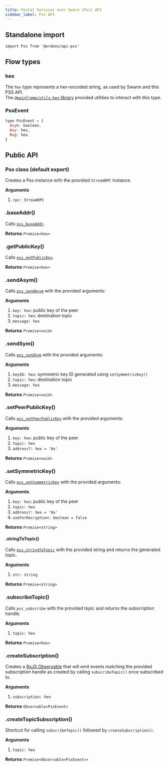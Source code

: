 ```yaml
---
title: Postal Services over Swarm (Pss) API
sidebar_label: Pss API
---
```


## Standalone import

```javascripts
import Pss from '@erebos/api-pss'
```

## Flow types

### hex

The `hex` type represents a hex-encoded string, as used by Swarm and this PSS API.\
The [`@mainframe/utils-hex` library](https://github.com/MainframeHQ/js-tools/tree/master/packages/utils-hex) provided utilities to interact with this type.

### PssEvent

```javascript
type PssEvent = {
  Asym: boolean,
  Key: hex,
  Msg: hex,
}
```

## Public API

### Pss class (default export)

Creates a Pss instance with the provided `StreamRPC` instance.

**Arguments**

1.  `rpc: StreamRPC`

### .baseAddr()

Calls
[`pss_baseAddr`](https://github.com/ethersphere/go-ethereum/tree/swarm-network-rewrite-syncer/swarm/pss/README.md#pss_baseaddr).

**Returns** `Promise<hex>`

### .getPublicKey()

Calls
[`pss_getPublicKey`](https://github.com/ethersphere/go-ethereum/tree/swarm-network-rewrite-syncer/swarm/pss/README.md#pss_getpublickey).

**Returns** `Promise<hex>`

### .sendAsym()

Calls
[`pss_sendAsym`](https://github.com/ethersphere/go-ethereum/tree/swarm-network-rewrite-syncer/swarm/pss/README.md#pss_sendasym)
with the provided arguments:

**Arguments**

1.  `key: hex`: public key of the peer
1.  `topic: hex`: destination topic
1.  `message: hex`

**Returns** `Promise<void>`

### .sendSym()

Calls
[`pss_sendSym`](https://github.com/ethersphere/go-ethereum/tree/swarm-network-rewrite-syncer/swarm/pss/README.md#pss_sendsym)
with the provided arguments:

**Arguments**

1.  `keyID: hex`: symmetric key ID generated using `setSymmetricKey()`
1.  `topic: hex`: destination topic
1.  `message: hex`

**Returns** `Promise<void>`

### .setPeerPublicKey()

Calls
[`pss_setPeerPublicKey`](https://github.com/ethersphere/go-ethereum/tree/swarm-network-rewrite-syncer/swarm/pss/README.md#pss_setpeerpublickey)
with the provided arguments:

**Arguments**

1.  `key: hex`: public key of the peer
1.  `topic: hex`
1.  `address?: hex = '0x'`

**Returns** `Promise<void>`

### .setSymmetricKey()

Calls
[`pss_setSymmetricKey`](https://github.com/ethersphere/go-ethereum/tree/swarm-network-rewrite-syncer/swarm/pss/README.md#pss_setsymmetrickey)
with the provided arguments:

**Arguments**

1.  `key: hex`: public key of the peer
1.  `topic: hex`
1.  `address?: hex = '0x'`
1.  `useForDecryption: boolean = false`

**Returns** `Promise<string>`

#### .stringToTopic()

Calls
[`pss_stringToTopic`](https://github.com/ethersphere/go-ethereum/tree/swarm-network-rewrite-syncer/swarm/pss/README.md#pss_stringtotopic)
with the provided string and returns the generated topic.

**Arguments**

1.  `str: string`

**Returns** `Promise<string>`

### .subscribeTopic()

Calls `pss_subscribe` with the provided topic and returns the subscription handle.

**Arguments**

1.  `topic: hex`

**Returns** `Promise<hex>`

### .createSubscription()

Creates a [RxJS Observable](https://rxjs-dev.firebaseapp.com/api/index/class/Observable) that will emit events matching the provided subscription handle as created by calling `subscribeTopic()` once subscribed to.

**Arguments**

1.  `subscription: hex`

**Returns** `Observable<PssEvent>`

### .createTopicSubscription()

Shortcut for calling `subscribeTopic()` followed by `createSubscription()`.

**Arguments**

1.  `topic: hex`

**Returns** `Promise<Observable<PssEvent>>`
